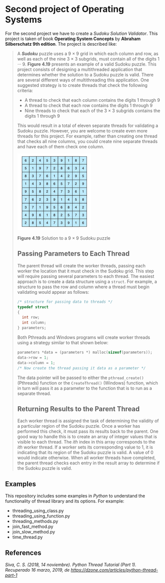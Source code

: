 # Second project of Operating Systems

For the second project we have to create a *Sudoku Solution Validator*. This project is taken of book **Operating System 
Concepts** by **Abraham Silberschatz 9th edition**. The project is described like: 

> A ***Sudoku*** puzzle uses a 9 × 9 grid in which each column and row, as well as each of the nine 3 × 3 subgrids, 
must contain all of the digits 1 ··· 9. **Figure 4.19** presents an example of a valid Sudoku puzzle. 
This project consists of designing a multithreaded application that determines whether the solution to
a Sudoku puzzle is valid. There are several different ways of multithreading this application. One
suggested strategy is to create threads that check the following criteria:
>
> - A thread to check that each column contains the digits 1 through 9
> - A thread to check that each row contains the digits 1 through 9
> - Nine threads to check that each of the 3 × 3 subgrids contains the digits 1 through 9
>
> This would result in a total of eleven separate threads for validating a
Sudoku puzzle. However, you are welcome to create even more threads for
this project. For example, rather than creating one thread that checks all nine columns, 
you could create nine separate threads and have each of them check one column.
>
> ![image](https://github.com/SkinnyDeiv/Sudoku/blob/master/images/sudokuInput.png)
>
> **Figure 4.19** Solution to a 9 × 9 Sudoku puzzle
>
> ## Passing Parameters to Each Thread
>
> The parent thread will create the worker threads, passing each worker the
location that it must check in the Sudoku grid. This step will require passing
several parameters to each thread. The easiest approach is to create a data
structure using a `struct`. For example, a structure to pass the row and column
where a thread must begin validating would appear as follows:
>
> ```C
> /* structure for passing data to threads */
> typedef struct
> {
>   int row;
>   int column;
> } parameters;
> ```
>
> Both Pthreads and Windows programs will create worker threads using a
strategy similar to that shown below:
>
> ```C
> parameters *data = (parameters *) malloc(sizeof(parameters));
> data->row = 1;
> data->column = 1;
> /* Now create the thread passing it data as a parameter */
> ```
> The data pointer will be passed to either the `pthread_create()` (Pthreads)
function or the `CreateThread()` (Windows) function, which in turn will pass
it as a parameter to the function that is to run as a separate thread.
>
> ## Returning Results to the Parent Thread
>
> Each worker thread is assigned the task of determining the validity of a
particular region of the Sudoku puzzle. Once a worker has performed this
check, it must pass its results back to the parent. One good way to handle this
is to create an array of integer values that is visible to each thread. The *ith*
index in this array corresponds to the *ith* worker thread. If a worker sets its
corresponding value to 1, it is indicating that its region of the Sudoku puzzle
is valid. A value of 0 would indicate otherwise. When all worker threads have
completed, the parent thread checks each entry in the result array to determine
if the Sudoku puzzle is valid.

## Examples 

This repository includes some examples in *Python* to understand the functionality 
of thread library and its options. For example: 
- threading_using_class.py
- threading_using_function.py
- threading_methods.py
- join_fast_method.py
- join_slow_method.py
- time_thread.py

## References
*Siva, C. S. (2018, 14 noviembre). Python Thread Tutorial (Part 1). Recuperado 16 marzo, 2019, de https://dzone.com/articles/python-thread-part-1*

